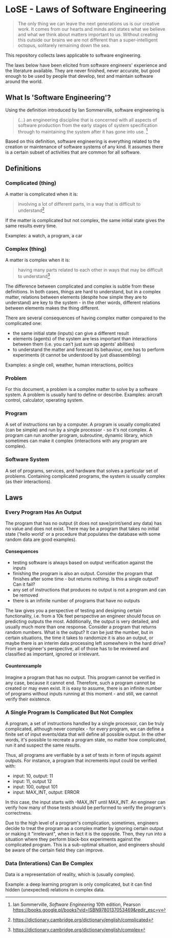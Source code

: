 # LoSE - Laws of Software Engineering

> The only thing we can leave the next generations us is our creative work. It comes from our hearts and minds and states what we believe and what we think about matters important to us. Without creating this outside our brains we are not different than a super-intelligent octopus, solitarely remaining down the sea. 

This repository collects laws applicable to software engineering.

The laws below have been elicited from software engineers' experience and the literature available. They are never finished, never accurate, but good enough to be used by people that develop, test and maintain software around the world.

## What Is 'Software Engineering'?

Using the definition introduced by Ian Sommerville, software engineering is

> (...) an engineering discipline that is concerned with all aspects of software production from the early stages of system specification through to maintaining the system after it has gone into use. [^Sommerville]

Based on this definition, software engineering is everything related to the creation or maintenance of software systems of any kind. It assumes there is a certain subset of activities that are common for all software.

## Definitions

### Complicated (thing)

A matter is complicated when it is:

> involving a lot of different parts, in a way that is difficult to understand[^complicated_dict]

If the matter is complicated but not complex, the same initial state gives the same results every time.

Examples: a watch, a program, a car

### Complex (thing)

A matter is complex when it is:

> having many parts related to each other in ways that may be difficult to understand[^complex_dict]

The difference between complicated and complex is subtle from these definitions. In both cases, things are hard to understand, but in a complex matter, relations between elements (despite how simple they are to understand) are key to the system - in the other words, different relations between elements makes the thing different.

There are several consequences of having complex matter compared to the complicated one:
* the same initial state (inputs) can give a different result
* elements (agents) of the system are less important than interactions between them (i.e. you can't just sum up agents' abilities)
* to understand the matter and forecast its behaviour, one has to perform experiments (it cannot be understood by just disassembling)

Examples: a single cell, weather, human interactions, politics

### Problem

For this document, a problem is a complex matter to solve by a software system. A problem is usually hard to define or describe. Examples: aircraft control, calculator, operating system.

### Program

A set of instructions ran by a computer. A program is usually complicated (can be simple) and run by a single processor - so it's not complex. A program can run another program, subroutine, dynamic library, which sometimes can make it complex (interactions with any program are complex).

### Software System

A set of programs, services, and hardware that solves a particular set of problems. Containing complicated programs, the system is usually complex (as their interactions).

## Laws

### Every Program Has An Output

The program that has no output (it does not save/print/send any data) has no value and does not exist. There may be a program that takes no initial state ('hello world' or a procedure that populates the database with some random data are good examples).

#### Consequences

* testing software is always based on output verification against the inputs
* finishing the program is also an output. Consider the program that finishes after some time - but returns nothing. Is this a single output? Can it fail?
* any set of instructions that produces no output is not a program and can be removed
* there is an infinite number of programs that have no outputs

The law gives you a perspective of testing and designing certain functionality, i.e. from a 10k feet perspective an engineer should focus on predicting outputs the most. Additionally, the output is very detailed, and usually much more than one response. Consider a program that returns random numbers. What is the output? It can be just the number, but in certain situations, the time it takes to randomize it is also an output, or maybe there is an interim data processing left somewhere in the hard drive? From an engineer's perspective, all of those has to be reviewed and classified as important, ignored or irrelevant.

#### Counterexample

Imagine a program that has no output. This program cannot be verified in any case, because it cannot end. Therefore, such a program cannot be created or may even exist. It is easy to assume, there is an infinite number of programs without inputs running at this moment - and still, we cannot verify their existence.

### A Single Program Is Complicated But Not Complex

A program, a set of instructions handled by a single processor, can be truly complicated, although never complex - for every program, we can define a finite set of input events/data that will define all possible output. In the other words, it's possible to recreate a program state, no matter how complicated, run it and suspect the same results.

Thus, all programs are verifiable by a set of tests in form of inputs against outputs. For instance, a program that increments input could be verified with:

* input: 10, output: 11
* input: 11, output 12
* input: 100, output 101
* input: MAX_INT, output: ERROR

In this case, the input starts with -MAX_INT until MAX_INT. An engineer can verify how many of those tests should be performed to verify the program's correctness.

Due to the high level of a program's complication, sometimes, engineers decide to treat the program as a complex matter by ignoring certain output or making it "irrelevant", when in fact it is the opposite. Then, they run into a situation where they perform black-box experiments against the complicated program. This is a sub-optimal situation, and engineers should be aware of the certain field they can improve.

### Data (Interations) Can Be Complex

Data is a representation of reality, which is (usually complex).

Example: a deep learning program is only complicated, but it can find hidden (unexpected) relations in complex data.

[^Sommerville]: Ian Sommerville, *Software Engineering* 10th edition, Pearson https://books.google.pl/books?vid=ISBN9780137053469&redir_esc=y
[^complicated_dict]: https://dictionary.cambridge.org/dictionary/english/complicated
[^complex_dict]: https://dictionary.cambridge.org/dictionary/english/complex
